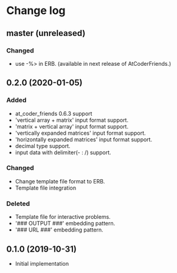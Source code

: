 # Change log

## master (unreleased)
### Changed
- use -%> in ERB. (available in next release of AtCoderFriends.)

## 0.2.0 (2020-01-05)

### Added
- at_coder_friends 0.6.3 support
- 'vertical array + matrix' input format support.
- 'matrix + vertical array' input format support.
- 'vertically expanded matrices' input format support.
- 'horizontally expanded matrices' input format support.
- decimal type support.
- input data with delimiter(- : /) support.

### Changed
- Change template file format to ERB.
- Template file integration

### Deleted
- Template file for interactive problems.
- '### OUTPUT ###' embedding pattern.
- '### URL ###' embedding pattern.

## 0.1.0 (2019-10-31)
- Initial implementation
